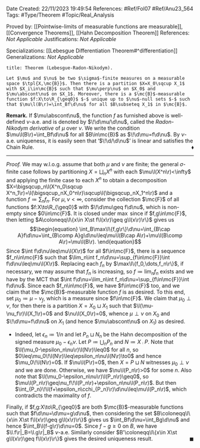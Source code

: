 <div class="topSpace"></div>

Date Created: 22/11/2023 19:49:54
References: #Ref/Fol07 #Ref/Anu23_564
Tags: #Type/Theorem #Topic/Real_Analysis

Proved by: [[Pointwise-limits of measurable functions are measurable]], [[Convergence Theorems]], [[Hahn Decomposition Theorem]]
References: <i>Not Applicable</i>
Justifications: <i>Not Applicable</i>

Specializations: [[Lebesgue Differentiation Theorem#^differentiation]]
Generalizations: <i>Not Applicable</i>

``` ad-Theorem
title: Theorem (Lebesgue-Radon-Nikodym).

Let $\mu$ and $\nu$ be two $\sigma$-finite measures on a measurable space $\tpl{X,\mc{B}}$. Then there is a partition $X=X_0\sqcup X_1$ with $X_i\in\mc{B}$ such that $\mu\perp\nu$ on $X_0$ and $\mu\abscont\nu$ on $X_1$. Moreover, there is a $\mc{B}$-measurable function $f:X\to\R_{\geq0}$ $-$ unique up to $\nu$-null sets $-$ such that $\mu\l(B\r)=\int_Bf\d\nu$ for all $B\subseteq X_1$ in $\mc{B}$.

```

<b>Remark.</b> If $\mu\abscont\nu$, the function $f$ as furnished above is well-defined $\nu$-a.e. and is denoted by $\!\d\mu/\d\nu$, called the <i>Radon-Nikodym derivative</i> of $\mu$ over $\nu$. We write the condition $\mu\l(B\r)=\int_Bf\d\nu$ for all $B\in\mc{B}$ as $\!\d\mu=f\d\nu$. By $\nu$-a.e. uniqueness, it is easily seen that ‘$\!\d/\d\nu$’ is linear and satisfies the Chain Rule.<span style="float:right;">$\blacklozenge$</span>

---

<i>Proof.</i> We may w.l.o.g. assume that both $\mu$ and $\nu$ are finite; the general $\sigma$-finite case follows by partitioning $X=\bigsqcup_nX^n$ with each $\mu\l(X^n\r)<\infty$ and applying the finite case to each $X^n$ to obtain a decomposition $X=\bigsqcup_n\l(X^n_0\sqcup X^n_1\r)=\l(\bigsqcup_nX_0^n\r)\sqcup\l(\bigsqcup_nX_1^n\r)$ and a function $f\coloneqq\sum_nf_n$. For $\mu,\nu<\infty$, consider the collection $\mc{F}$ of all functions $f:X\to\R_{\geq0}$ with $\!\d\mu\geq f\d\nu$, which is non-empty since $0\in\mc{F}$. It is closed under $\max$ since if $f,g\in\mc{F}$, then letting $A\coloneqq\l\{x\in X\st f\l(x\r)\geq g\l(x\r)\r\}$ gives us
$$\begin{equation}
    \int_B\max\l\{f,g\r\}\d\nu=\int_{B\cap A}f\d\nu+\int_{B\comp A}g\d\nu\leq\mu\l(B\cap A\r)+\mu\l(B\comp A\r)=\mu\l(B\r).
\end{equation}$$
Since $\int f\d\nu\leq\mu\l(X\r)$ for all $f\in\mc{F}$, there is a sequence $f_n\in\mc{F}$ such that $\lim_n\int f_n\d\nu=\sup_{f\in\mc{F}}\int f\d\nu\leq\mu\l(X\r)$. Replacing each $f_n$ by $\max\l\{f_0,\dots,f_n\r\}$, if necessary, we may assume that $f_n$ is increasing, so $f\coloneqq\lim_nf_n$ exists and we have by the MCT that $\int f\d\nu=\lim_n\int f_n\d\nu=\sup_{f\in\mc{F}}\int f\d\nu$. Since each $f_n\in\mc{F}$, we have $f\in\mc{F}$ too, and we claim that the $\mc{B}$-measurable function $f$ is as desired. To this end, set $\mu_0\coloneqq\mu-\nu_f$, which is a measure since $f\in\mc{F}$. We claim that $\mu_0\perp\nu$, for then there is a partition $X=X_0\sqcup X_1$ such that $\l(\mu-\nu_f\r)\l(X_1\r)=0$ and $\nu\l(X_0\r)=0$, whence $\mu\perp\nu$ on $X_0$ and $\!\d\mu=f\d\nu$ on $X_1$ (and hence $\mu\abscont\nu$ on $X_1$) as desired.
* Indeed, let $\epsilon_n\coloneqq1/n$ and let $P_n\sqcup N_n$ be the Hahn decomposition of the signed measure $\mu_0-\epsilon_n\nu$. Let $P\coloneqq\bigcup_nP_n$ and $N\coloneqq X\comp P$. Note that $\l(\mu_0-\epsilon_n\nu\r)\l(N\r)\leq0$ for all $n$, so $0\leq\mu_0\!\l(N\r)\leq\epsilon_n\nu\l(N\r)\to0$ and hence $\mu_0\!\l(N\r)=0$. If $\nu\l(P\r)=0$, then $X=P\sqcup N$ witnesses $\mu_0\perp\nu$ and we are done. Otherwise, we have $\nu\l(P_n\r)>0$ for some $n$. Also note that $\l(\mu_0-\epsilon_n\nu\r)\l(P_n\r)\geq0$, so $\mu\l(P_n\r)\geq\nu_f\!\l(P_n\r)+\epsilon_n\nu\l(P_n\r)$. But then $\int_{P_n}\!\l(f+\epsilon_n\cchi_{P_n}\r)\d\nu\leq\mu\l(P_n\r)$, which contradicts the maximality of $f$.

Finally, if $f,g:X\to\R_{\geq0}$ are both $\mc{B}$-measurable functions such that $f\d\nu=\d\mu=g\d\nu$, then considering the set $B\coloneqq\l\{x\in X\st f\l(x\r)\geq g\l(x\r)\r\}$ gives us $\int_Bf\d\nu=\int_Bg\d\nu$ and hence $\int_B\l(f-g\r)\d\nu=0$. Since $f-g\geq0$ on $B$, we have $\l.f\r|_B=\l.g\r|_B$ $\nu$-a.e. Similarly consider $B'\coloneqq\l\{x\in X\st g\l(x\r)\geq f\l(x\r)\r\}$ gives the desired uniqueness result.<span style="float:right;">$\blacksquare$</span>
